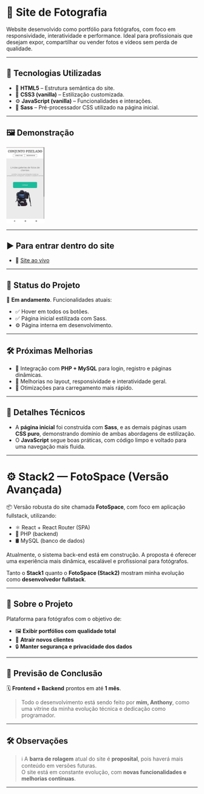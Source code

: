 # 📸 Site de Fotografia

Website desenvolvido como portfólio para fotógrafos, com foco em responsividade, interatividade e performance. Ideal para profissionais que desejam expor, compartilhar ou vender fotos e vídeos sem perda de qualidade.

---

## 🚀 Tecnologias Utilizadas

- 🧱 **HTML5** – Estrutura semântica do site.
- 🎨 **CSS3 (vanilla)** – Estilização customizada.
- ⚙️ **JavaScript (vanilla)** – Funcionalidades e interações.
- 💅 **Sass** – Pré-processador CSS utilizado na página inicial.

---

## 🖼️ Demonstração

<img src="/imagem/reatividade%20celular.jpeg" alt="Fotos e vídeos do projeto" width="100" />






---
## ▶️ Para entrar dentro do site


- 🔗 [Site ao vivo](https://anthony-garcia-santos.github.io/site-de-fotografia/)

---

## 📌 Status do Projeto

🚧 **Em andamento**. Funcionalidades atuais:

- ✅ Hover em todos os botões.
- ✅ Página inicial estilizada com Sass.
- ⚙️ Página interna em desenvolvimento.

---

## 🛠️ Próximas Melhorias

- 🔐 Integração com **PHP + MySQL** para login, registro e páginas dinâmicas.
- 🎨 Melhorias no layout, responsividade e interatividade geral.
- 🚀 Otimizações para carregamento mais rápido.

---

## 📝 Detalhes Técnicos

- A **página inicial** foi construída com **Sass**, e as demais páginas usam **CSS puro**, demonstrando domínio de ambas abordagens de estilização.
- O **JavaScript** segue boas práticas, com código limpo e voltado para uma navegação mais fluida.

---

# ⚙️ Stack2 — FotoSpace (Versão Avançada)

📦 Versão robusta do site chamada **FotoSpace**, com foco em aplicação fullstack, utilizando:

- ⚛️ React + React Router (SPA)
- 🐘 PHP (backend)
- 🛢️ MySQL (banco de dados)

Atualmente, o sistema back-end está em construção. A proposta é oferecer uma experiência mais dinâmica, escalável e profissional para fotógrafos.

Tanto o **Stack1** quanto o **FotoSpace (Stack2)** mostram minha evolução como **desenvolvedor fullstack**.

---

## 📂 Sobre o Projeto

Plataforma para fotógrafos com o objetivo de:

- 🖼️ **Exibir portfólios com qualidade total**
- 🧲 **Atrair novos clientes**
- 🔒 **Manter segurança e privacidade dos dados**

---

## 📅 Previsão de Conclusão

🗓️ **Frontend + Backend** prontos em até **1 mês**.

> Todo o desenvolvimento está sendo feito por **mim, Anthony**, como uma vitrine da minha evolução técnica e dedicação como programador.

---

## 🛠️ Observações

> ℹ️ A **barra de rolagem** atual do site é **proposital**, pois haverá mais conteúdo em versões futuras.  
> O site está em constante evolução, com **novas funcionalidades e melhorias contínuas**.

---
